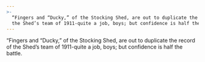 ```yaml
---
>-
  “Fingers and “Ducky,” of the Stocking Shed, are out to duplicate the record of
  the Shed’s team of 1911-quite a job, boys; but confidence is half the battle.
---
```


“Fingers and “Ducky,” of the Stocking Shed, are out to duplicate the record of the Shed’s team of 1911-quite a job, boys; but confidence is half the battle.